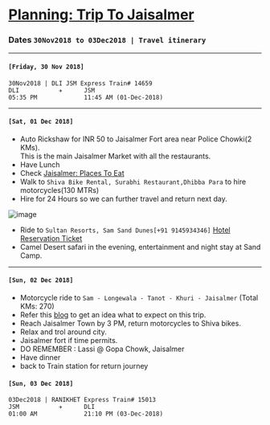 # [Planning: Trip To Jaisalmer](https://en.wikipedia.org/wiki/Jaisalmer)

### Dates `30Nov2018 to 03Dec2018 | Travel itinerary` 
***
#### `[Friday, 30 Nov 2018]`

```
30Nov2018 | DLI JSM Express Train# 14659
DLI           ✈      JSM
05:35 PM             11:45 AM (01-Dec-2018)   
```  
***
####  `[Sat, 01 Dec 2018]`

* Auto Rickshaw for INR 50 to Jaisalmer Fort area near Police Chowki(2 KMs).   
  This is the main Jaisalmer Market with all the restaurants.
* Have Lunch
* Check [Jaisalmer: Places To Eat](jaisalmer_places_to_eat.md)
* Walk to `Shiva Bike Rental, Surabhi Restaurant,Dhibba Para` to hire motorcycles(130 MTRs)
* Hire for 24 Hours so we can further travel and return next day.

![image](https://user-images.githubusercontent.com/13016162/48720798-79cacd80-ec46-11e8-9f1a-10c833202498.png)

* Ride to `Sultan Resorts, Sam Sand Dunes[+91 9145934346]`  [Hotel Reservation Ticket](NH2211697200476.pdf)
* Camel Desert safari in the evening, entertainment and night stay at Sand Camp.

***

####  `[Sun, 02 Dec 2018]`
* Motorcycle ride to `Sam - Longewala - Tanot - Khuri - Jaisalmer` (Total KMs: 270)
* Refer this [blog](https://www.tripoto.com/trip/in-and-around-jaisalmer-tales-from-the-western-border-596db91c3caa3) to get an idea what to expect on this trip.
* Reach Jaisalmer Town by 3 PM, return motorcycles to Shiva bikes.
* Relax and trol around city.
* Jaisalmer fort if time permits.
* DO REMEMBER : Lassi @ Gopa Chowk, Jaisalmer
* Have dinner
* back to Train station for return journey  

####  `[Sun, 03 Dec 2018]`

```
03Dec2018 | RANIKHET Express Train# 15013
JSM           ✈      DLI
01:00 AM             21:10 PM (03-Dec-2018)  
```
